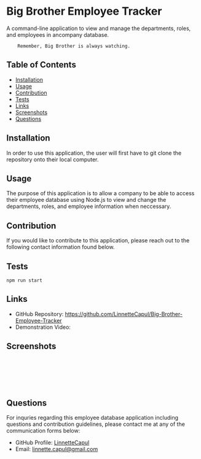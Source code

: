 # Big Brother Employee Tracker

A command-line application to view and manage the departments, roles, and employees in ancompany database. 

        Remember, Big Brother is always watching. 

## Table of Contents

* [Installation](#installation)
* [Usage](#usage)
* [Contribution](#contribution)
* [Tests](#tests)
* [Links](#links)
* [Screenshots](#screenshots)
* [Questions](#questions)


## Installation

In order to use this application, the user will first have to git clone the repository onto their local computer.

## Usage

The purpose of this application is to allow a company to be able to access their employee database using Node.js to view and change the departments, roles, and employee information when neccessary. 

## Contribution

If you would like to contribute to this application, please reach out to the following contact information found below.

## Tests

`npm run start` 

## Links

* GitHub Repository: https://github.com/LinnetteCapul/Big-Brother-Employee-Tracker
* Demonstration Video: 


## Screenshots

![]()


<br>

![]()


<br>


## Questions

For inquries regarding this employee database application including questions and contribution guidelines, please contact me at any of the communication forms below: 

* GitHub Profile: [LinnetteCapul](https://github.com/LinnetteCapul)
* Email: linnette.capul@gmail.com